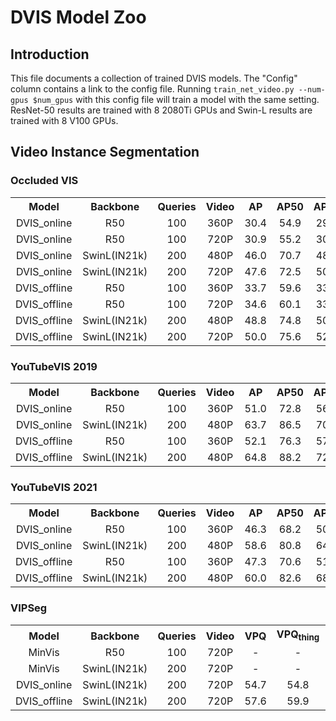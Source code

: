 # DVIS Model Zoo

## Introduction

This file documents a collection of trained DVIS models.
The "Config" column contains a link to the config file. Running `train_net_video.py --num-gpus $num_gpus` with this config file will train a model with the same setting. ResNet-50 results are trained with 8 2080Ti GPUs and Swin-L results are trained with 8 V100 GPUs.

## Video Instance Segmentation

### Occluded VIS

<table><tbody>
<!-- START TABLE -->
<!-- TABLE HEADER -->
<th valign="bottom">Model</th>
<th valign="bottom">Backbone</th>
<th valign="bottom">Queries</th>
<th valign="bottom">Video</th>
<th valign="bottom">AP</th>
<th valign="bottom">AP50</th>
<th valign="bottom">AP75</th>
<th valign="bottom">Config</th>
<th valign="bottom">Download</th>
<!-- TABLE BODY -->
<!-- ROW: R50 Online -->
 <tr><td align="center">DVIS_online</td>
<td align="center">R50</td>
<td align="center">100</td>
<td align="center">360P</td>
<td align="center">30.4</td>
<td align="center">54.9</td>
<td align="center">29.7</td>
<td align="center"><a href="configs/ovis/DVIS_Online_R50.yaml">yaml</a></td>
<td align="center"><a href="https://pan.baidu.com/s/1kfSbdHTD8ve47gn-n_7xDQ?pwd=dvis">baidupan</a>|<a href="https://pjxnzg3129.feishu.cn/drive/folder/VW6XfCduZlujiFdgHeCcFss4ndh">feishu</a></td>
</tr>
<!-- ROW: R50 Online 720p -->
 <tr><td align="center">DVIS_online</td>
<td align="center">R50</td>
<td align="center">100</td>
<td align="center">720P</td>
<td align="center">30.9</td>
<td align="center">55.2</td>
<td align="center">30.8</td>
<td align="center"><a href="configs/ovis/DVIS_Online_R50_720p.yaml">yaml</a></td>
<td align="center"><a href="https://pan.baidu.com/s/1kfSbdHTD8ve47gn-n_7xDQ?pwd=dvis">baidupan</a>|<a href="https://pjxnzg3129.feishu.cn/drive/folder/VW6XfCduZlujiFdgHeCcFss4ndh">feishu</a></td>
<!-- ROW: SwinL Online 480p -->
 <tr><td align="center">DVIS_online</td>
<td align="center">SwinL(IN21k)</td>
<td align="center">200</td>
<td align="center">480P</td>
<td align="center">46.0</td>
<td align="center">70.7</td>
<td align="center">48.6</td>
<td align="center"><a href="configs/ovis/swin/DVIS_Online_SwinL.yaml">yaml</a></td>
<td align="center"><a href="https://pan.baidu.com/s/1kfSbdHTD8ve47gn-n_7xDQ?pwd=dvis">baidupan</a>|<a href="https://pjxnzg3129.feishu.cn/drive/folder/VW6XfCduZlujiFdgHeCcFss4ndh">feishu</a></td>
</tr>
<!-- ROW: SwinL Online 720p -->
 <tr><td align="center">DVIS_online</td>
<td align="center">SwinL(IN21k)</td>
<td align="center">200</td>
<td align="center">720P</td>
<td align="center">47.6</td>
<td align="center">72.5</td>
<td align="center">50.1</td>
<td align="center"><a href="configs/ovis/swin/DVIS_Online_SwinL_720p.yaml">yaml</a></td>
<td align="center"><a href="https://pan.baidu.com/s/1kfSbdHTD8ve47gn-n_7xDQ?pwd=dvis">baidupan</a>|<a href="https://pjxnzg3129.feishu.cn/drive/folder/VW6XfCduZlujiFdgHeCcFss4ndh">feishu</a></td>
</tr>
<!-- ROW: R50 Offline -->
 <tr><td align="center">DVIS_offline</td>
<td align="center">R50</td>
<td align="center">100</td>
<td align="center">360P</td>
<td align="center">33.7</td>
<td align="center">59.6</td>
<td align="center">33.7</td>
<td align="center"><a href="configs/ovis/DVIS_Offline_R50.yaml">yaml</a></td>
<td align="center"><a href="https://pan.baidu.com/s/1kfSbdHTD8ve47gn-n_7xDQ?pwd=dvis">baidupan</a>|<a href="https://pjxnzg3129.feishu.cn/drive/folder/VW6XfCduZlujiFdgHeCcFss4ndh">feishu</a></td>
</tr>
<!-- ROW: R50 Offline 720p -->
 <tr><td align="center">DVIS_offline</td>
<td align="center">R50</td>
<td align="center">100</td>
<td align="center">720P</td>
<td align="center">34.6</td>
<td align="center">60.1</td>
<td align="center">33.3</td>
<td align="center"><a href="configs/ovis/DVIS_Offline_R50_720p.yaml">yaml</a></td>
<td align="center"><a href="https://pan.baidu.com/s/1kfSbdHTD8ve47gn-n_7xDQ?pwd=dvis">baidupan</a>|<a href="https://pjxnzg3129.feishu.cn/drive/folder/VW6XfCduZlujiFdgHeCcFss4ndh">feishu</a></td>
</tr>
<!-- ROW: SwinL Offline -->
 <tr><td align="center">DVIS_offline</td>
<td align="center">SwinL(IN21k)</td>
<td align="center">200</td>
<td align="center">480P</td>
<td align="center">48.8</td>
<td align="center">74.8</td>
<td align="center">50.7</td>
<td align="center"><a href="configs/ovis/swin/DVIS_Offline_SwinL.yaml">yaml</a></td>
<td align="center"><a href="https://pan.baidu.com/s/1kfSbdHTD8ve47gn-n_7xDQ?pwd=dvis">baidupan</a>|<a href="https://pjxnzg3129.feishu.cn/drive/folder/VW6XfCduZlujiFdgHeCcFss4ndh">feishu</a></td>
</tr>
<!-- ROW: SwinL Offline 720p -->
 <tr><td align="center">DVIS_offline</td>
<td align="center">SwinL(IN21k)</td>
<td align="center">200</td>
<td align="center">720P</td>
<td align="center">50.0</td>
<td align="center">75.6</td>
<td align="center">52.9</td>
<td align="center"><a href="configs/ovis/swin/DVIS_Offline_SwinL_720p.yaml">yaml</a></td>
<td align="center"><a href="https://pan.baidu.com/s/1kfSbdHTD8ve47gn-n_7xDQ?pwd=dvis">baidupan</a>|<a href="https://pjxnzg3129.feishu.cn/drive/folder/VW6XfCduZlujiFdgHeCcFss4ndh">feishu</a></td>
</tr>
</tbody></table>

### YouTubeVIS 2019

<table><tbody>
<!-- START TABLE -->
<!-- TABLE HEADER -->
<th valign="bottom">Model</th>
<th valign="bottom">Backbone</th>
<th valign="bottom">Queries</th>
<th valign="bottom">Video</th>
<th valign="bottom">AP</th>
<th valign="bottom">AP50</th>
<th valign="bottom">AP75</th>
<th valign="bottom">Config</th>
<th valign="bottom">Download</th>
<!-- TABLE BODY -->
<!-- ROW: R50 Online -->
 <tr><td align="center">DVIS_online</td>
<td align="center">R50</td>
<td align="center">100</td>
<td align="center">360P</td>
<td align="center">51.0</td>
<td align="center">72.8</td>
<td align="center">56.8</td>
<td align="center"><a href="configs/youtubevis_2019/DVIS_Online_R50.yaml">yaml</a></td>
<td align="center"><a href="https://pan.baidu.com/s/1kfSbdHTD8ve47gn-n_7xDQ?pwd=dvis">baidupan</a>|<a href="https://pjxnzg3129.feishu.cn/drive/folder/VW6XfCduZlujiFdgHeCcFss4ndh">feishu</a></td>
</tr>
<!-- ROW: SwinL Online 480p -->
 <tr><td align="center">DVIS_online</td>
<td align="center">SwinL(IN21k)</td>
<td align="center">200</td>
<td align="center">480P</td>
<td align="center">63.7</td>
<td align="center">86.5</td>
<td align="center">70.0</td>
<td align="center"><a href="configs/youtubevis_2019/swin/DVIS_Online_SwinL.yaml">yaml</a></td>
<td align="center"><a href="https://pan.baidu.com/s/1kfSbdHTD8ve47gn-n_7xDQ?pwd=dvis">baidupan</a>|<a href="https://pjxnzg3129.feishu.cn/drive/folder/VW6XfCduZlujiFdgHeCcFss4ndh">feishu</a></td>
</tr>
<!-- ROW: R50 Offline -->
 <tr><td align="center">DVIS_offline</td>
<td align="center">R50</td>
<td align="center">100</td>
<td align="center">360P</td>
<td align="center">52.1</td>
<td align="center">76.3</td>
<td align="center">57.5</td>
<td align="center"><a href="configs/youtubevis_2019/DVIS_Offline_R50.yaml">yaml</a></td>
<td align="center"><a href="https://pan.baidu.com/s/1kfSbdHTD8ve47gn-n_7xDQ?pwd=dvis">baidupan</a>|<a href="https://pjxnzg3129.feishu.cn/drive/folder/VW6XfCduZlujiFdgHeCcFss4ndh">feishu</a></td>
</tr>
<!-- ROW: SwinL Offline -->
 <tr><td align="center">DVIS_offline</td>
<td align="center">SwinL(IN21k)</td>
<td align="center">200</td>
<td align="center">480P</td>
<td align="center">64.8</td>
<td align="center">88.2</td>
<td align="center">72.6</td>
<td align="center"><a href="configs/youtubevis_2019/swin/DVIS_Offline_SwinL.yaml">yaml</a></td>
<td align="center"><a href="https://pan.baidu.com/s/1kfSbdHTD8ve47gn-n_7xDQ?pwd=dvis">baidupan</a>|<a href="https://pjxnzg3129.feishu.cn/drive/folder/VW6XfCduZlujiFdgHeCcFss4ndh">feishu</a></td>
</tr>
</tbody></table>

### YouTubeVIS 2021

<table><tbody>
<!-- START TABLE -->
<!-- TABLE HEADER -->
<th valign="bottom">Model</th>
<th valign="bottom">Backbone</th>
<th valign="bottom">Queries</th>
<th valign="bottom">Video</th>
<th valign="bottom">AP</th>
<th valign="bottom">AP50</th>
<th valign="bottom">AP75</th>
<th valign="bottom">Config</th>
<th valign="bottom">Download</th>
<!-- TABLE BODY -->
<!-- ROW: R50 Online -->
 <tr><td align="center">DVIS_online</td>
<td align="center">R50</td>
<td align="center">100</td>
<td align="center">360P</td>
<td align="center">46.3</td>
<td align="center">68.2</td>
<td align="center">50.6</td>
<td align="center"><a href="configs/youtubevis_2021/DVIS_Online_R50.yaml">yaml</a></td>
<td align="center"><a href="https://pan.baidu.com/s/1kfSbdHTD8ve47gn-n_7xDQ?pwd=dvis">baidupan</a>|<a href="https://pjxnzg3129.feishu.cn/drive/folder/VW6XfCduZlujiFdgHeCcFss4ndh">feishu</a></td>
</tr>
<!-- ROW: SwinL Online 480p -->
 <tr><td align="center">DVIS_online</td>
<td align="center">SwinL(IN21k)</td>
<td align="center">200</td>
<td align="center">480P</td>
<td align="center">58.6</td>
<td align="center">80.8</td>
<td align="center">64.6</td>
<td align="center"><a href="configs/youtubevis_2021/swin/DVIS_Online_SwinL.yaml">yaml</a></td>
<td align="center"><a href="https://pan.baidu.com/s/1kfSbdHTD8ve47gn-n_7xDQ?pwd=dvis">baidupan</a>|<a href="https://pjxnzg3129.feishu.cn/drive/folder/VW6XfCduZlujiFdgHeCcFss4ndh">feishu</a></td>
</tr>
<!-- ROW: R50 Offline -->
 <tr><td align="center">DVIS_offline</td>
<td align="center">R50</td>
<td align="center">100</td>
<td align="center">360P</td>
<td align="center">47.3</td>
<td align="center">70.6</td>
<td align="center">51.7</td>
<td align="center"><a href="configs/youtubevis_2021/DVIS_Offline_R50.yaml">yaml</a></td>
<td align="center"><a href="https://pan.baidu.com/s/1kfSbdHTD8ve47gn-n_7xDQ?pwd=dvis">baidupan</a>|<a href="https://pjxnzg3129.feishu.cn/drive/folder/VW6XfCduZlujiFdgHeCcFss4ndh">feishu</a></td>
</tr>
<!-- ROW: SwinL Offline -->
 <tr><td align="center">DVIS_offline</td>
<td align="center">SwinL(IN21k)</td>
<td align="center">200</td>
<td align="center">480P</td>
<td align="center">60.0</td>
<td align="center">82.6</td>
<td align="center">68.4</td>
<td align="center"><a href="configs/youtubevis_2021/swin/DVIS_Offline_SwinL.yaml">yaml</a></td>
<td align="center"><a href="https://pan.baidu.com/s/1kfSbdHTD8ve47gn-n_7xDQ?pwd=dvis">baidupan</a>|<a href="https://pjxnzg3129.feishu.cn/drive/folder/VW6XfCduZlujiFdgHeCcFss4ndh">feishu</a></td>
</tr>
</tbody></table>

### VIPSeg

<table><tbody>
<!-- START TABLE -->
<!-- TABLE HEADER -->
<th valign="bottom">Model</th>
<th valign="bottom">Backbone</th>
<th valign="bottom">Queries</th>
<th valign="bottom">Video</th>
<th valign="bottom">VPQ</th>
<th valign="bottom">VPQ<sub>thing</sub> </th>
<th valign="bottom">VPQ<sub>stuff</sub> </th>
<th valign="bottom">Config</th>
<th valign="bottom">Download</th>
<!-- TABLE BODY -->
 <!-- ROW: MinVIS -->
 <tr><td align="center">MinVis</td>
<td align="center">R50</td>
<td align="center">100</td>
<td align="center">720P</td>
<td align="center">-</td>
<td align="center">-</td>
<td align="center">-</td>
<td align="center"><a href="configs/VIPSeg/MinVIS_R50_720p.yaml">yaml</a></td>
<td align="center"><a href="https://pan.baidu.com/s/1JJRr06zXBTX5hyDdKEQzow?pwd=dvis">baidupan</a></td>
</tr>
<!-- ROW: MinVIS -->
 <tr><td align="center">MinVis</td>
<td align="center">SwinL(IN21k)</td>
<td align="center">200</td>
<td align="center">720P</td>
<td align="center">-</td>
<td align="center">-</td>
<td align="center">-</td>
<td align="center"><a href="configs/VIPSeg/swin/MinVIS_SwinL.yaml">yaml</a></td>
<td align="center"><a href="https://pan.baidu.com/s/1JJRr06zXBTX5hyDdKEQzow?pwd=dvis">baidupan</a></td>
</tr> 
<!-- ROW: SwinL Online -->
 <tr><td align="center">DVIS_online</td>
<td align="center">SwinL(IN21k)</td>
<td align="center">200</td>
<td align="center">720P</td>
<td align="center">54.7</td>
<td align="center">54.8</td>
<td align="center">54.6</td>
<td align="center"><a href="configs/VIPSeg/swin/DVIS_Online_SwinL.yaml">yaml</a></td>
<td align="center"><a href="https://pan.baidu.com/s/1kfSbdHTD8ve47gn-n_7xDQ?pwd=dvis">baidupan</a>|<a href="https://pjxnzg3129.feishu.cn/drive/folder/VW6XfCduZlujiFdgHeCcFss4ndh">feishu</a></td>
</tr>
<!-- ROW: SwinL Offline -->
 <tr><td align="center">DVIS_offline</td>
<td align="center">SwinL(IN21k)</td>
<td align="center">200</td>
<td align="center">720P</td>
<td align="center">57.6</td>
<td align="center">59.9</td>
<td align="center">55.5</td>
<td align="center"><a href="configs/VIPSeg/swin/DVIS_Offline_SwinL.yaml">yaml</a></td>
<td align="center"><a href="https://pan.baidu.com/s/1kfSbdHTD8ve47gn-n_7xDQ?pwd=dvis">baidupan</a>|<a href="https://pjxnzg3129.feishu.cn/drive/folder/VW6XfCduZlujiFdgHeCcFss4ndh">feishu</a></td>
</tr>
</tbody></table>
